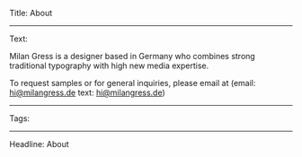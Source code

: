 Title: About

----

Text: 

Milan Gress is a designer based in Germany who combines strong traditional typography with high new media expertise.

To request samples or for general inquiries, please email at (email: hi@milangress.de text: hi@milangress.de)

----

Tags: 

----

Headline: About